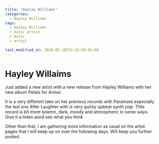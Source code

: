 ```yaml
---
title: "Hayley Williams"
categories:
  - Hayley Williams
tags:
  - Hayley Williams
  - music artist
  - music
  - artist
  
last_modified_at: 2020-05-18T23:15:50-05:00
---
```


# Hayley Willaims

Just added a new artist with a new release from Hayley Williams with her new album Petals for Armor.

It is a very different take on her previous records with Paramore especially the last one After Laughter with is very quirky upbeat synth pop. THis record is bit more solemn, dark, moody and atmospheric in some ways. Give it a listen asnd see what you think

Other than that, I am gathering more information as usual on the artist pages that I will keep up on over the following days. Will keep you further posted.
